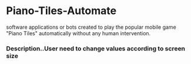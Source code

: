 # Piano-Tiles-Automate
 software applications or bots created to play the popular mobile game "Piano Tiles" automatically without any human intervention. 
### Description..User need to change values according to screen size
